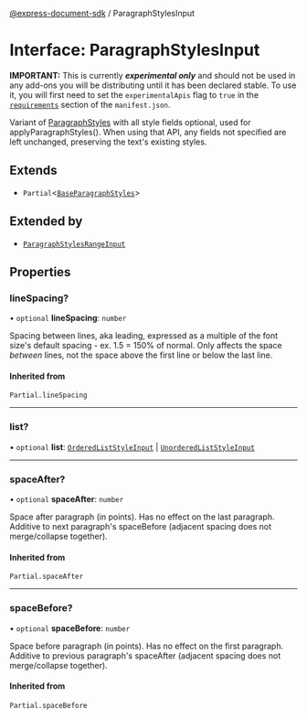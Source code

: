 [@express-document-sdk](../overview.md) / ParagraphStylesInput

# Interface: ParagraphStylesInput

<InlineAlert slots="text" variant="warning"/>

**IMPORTANT:** This is currently ***experimental only*** and should not be used in any add-ons you will be distributing until it has been declared stable. To use it, you will first need to set the `experimentalApis` flag to `true` in the [`requirements`](../../../manifest/index.md#requirements) section of the `manifest.json`.

Variant of [ParagraphStyles](ParagraphStyles.md) with all style fields optional, used for applyParagraphStyles(). When using that API,
any fields not specified are left unchanged, preserving the text's existing styles.

## Extends

- `Partial`\<[`BaseParagraphStyles`](BaseParagraphStyles.md)\>

## Extended by

- [`ParagraphStylesRangeInput`](ParagraphStylesRangeInput.md)

## Properties

### lineSpacing?

• `optional` **lineSpacing**: `number`

Spacing between lines, aka leading, expressed as a multiple of the font size's default spacing - ex. 1.5 = 150% of normal.
Only affects the space *between* lines, not the space above the first line or below the last line.

#### Inherited from

`Partial.lineSpacing`

***

### list?

• `optional` **list**: [`OrderedListStyleInput`](OrderedListStyleInput.md) \| [`UnorderedListStyleInput`](UnorderedListStyleInput.md)

***

### spaceAfter?

• `optional` **spaceAfter**: `number`

Space after paragraph (in points). Has no effect on the last paragraph. Additive to next paragraph's spaceBefore
(adjacent spacing does not merge/collapse together).

#### Inherited from

`Partial.spaceAfter`

***

### spaceBefore?

• `optional` **spaceBefore**: `number`

Space before paragraph (in points). Has no effect on the first paragraph. Additive to previous paragraph's spaceAfter
(adjacent spacing does not merge/collapse together).

#### Inherited from

`Partial.spaceBefore`

